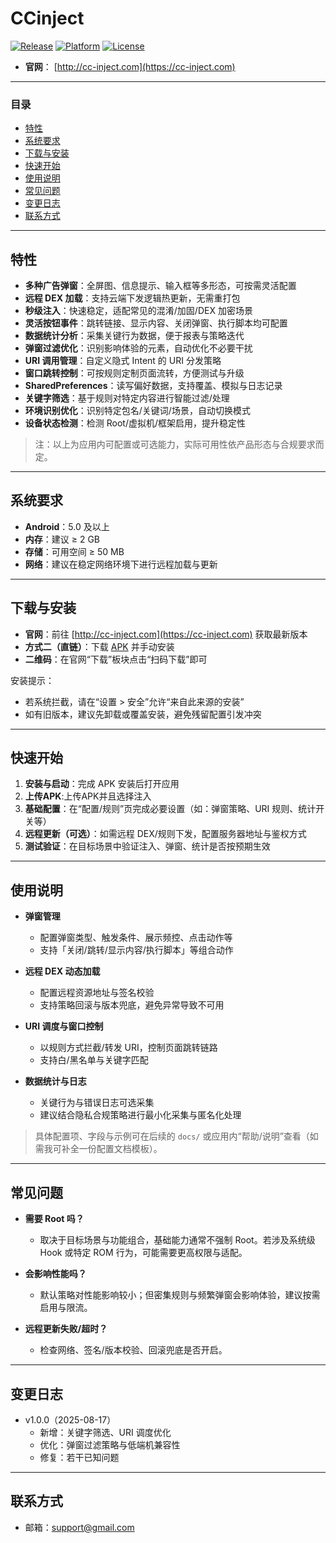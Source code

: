 # CCinject
[![Release](https://img.shields.io/badge/release-v1.2.0-5b8cff)](./releases)
[![Platform](https://img.shields.io/badge/platform-Android-22d3ee)](#系统要求)
[![License](https://img.shields.io/badge/license-TBD-informational)](#许可证)

- **官网**： [http://cc-inject.com](https://cc-inject.com)  


---

### 目录
- [特性](#特性)
- [系统要求](#系统要求)
- [下载与安装](#下载与安装)
- [快速开始](#快速开始)
- [使用说明](#使用说明)
- [常见问题](#常见问题)
- [变更日志](#变更日志)
- [联系方式](#联系方式)

---

## 特性

- **多种广告弹窗**：全屏图、信息提示、输入框等多形态，可按需灵活配置
- **远程 DEX 加载**：支持云端下发逻辑热更新，无需重打包
- **秒级注入**：快速稳定，适配常见的混淆/加固/DEX 加密场景
- **灵活按钮事件**：跳转链接、显示内容、关闭弹窗、执行脚本均可配置
- **数据统计分析**：采集关键行为数据，便于报表与策略迭代
- **弹窗过滤优化**：识别影响体验的元素，自动优化不必要干扰
- **URI 调用管理**：自定义隐式 Intent 的 URI 分发策略
- **窗口跳转控制**：可按规则定制页面流转，方便测试与升级
- **SharedPreferences**：读写偏好数据，支持覆盖、模拟与日志记录
- **关键字筛选**：基于规则对特定内容进行智能过滤/处理
- **环境识别优化**：识别特定包名/关键词/场景，自动切换模式
- **设备状态检测**：检测 Root/虚拟机/框架启用，提升稳定性

> 注：以上为应用内可配置或可选能力，实际可用性依产品形态与合规要求而定。

---

## 系统要求

- **Android**：5.0 及以上
- **内存**：建议 ≥ 2 GB
- **存储**：可用空间 ≥ 50 MB
- **网络**：建议在稳定网络环境下进行远程加载与更新

---

## 下载与安装

- **官网**：前往 [http://cc-inject.com](https://cc-inject.com) 获取最新版本
- **方式二（直链）**：下载 [APK](https://your-cdn.example.com/cc-inject.apk) 并手动安装
- **二维码**：在官网“下载”板块点击“扫码下载”即可

安装提示：
- 若系统拦截，请在“设置 > 安全”允许“来自此来源的安装”
- 如有旧版本，建议先卸载或覆盖安装，避免残留配置引发冲突

---

## 快速开始

1. **安装与启动**：完成 APK 安装后打开应用
2. **上传APK**:上传APK并且选择注入
3. **基础配置**：在“配置/规则”页完成必要设置（如：弹窗策略、URI 规则、统计开关等）
4. **远程更新（可选）**：如需远程 DEX/规则下发，配置服务器地址与鉴权方式
5. **测试验证**：在目标场景中验证注入、弹窗、统计是否按预期生效

---

## 使用说明

- **弹窗管理**  
  - 配置弹窗类型、触发条件、展示频控、点击动作等  
  - 支持「关闭/跳转/显示内容/执行脚本」等组合动作

- **远程 DEX 动态加载**  
  - 配置远程资源地址与签名校验  
  - 支持策略回滚与版本兜底，避免异常导致不可用

- **URI 调度与窗口控制**  
  - 以规则方式拦截/转发 URI，控制页面跳转链路  
  - 支持白/黑名单与关键字匹配

- **数据统计与日志**  
  - 关键行为与错误日志可选采集  
  - 建议结合隐私合规策略进行最小化采集与匿名化处理

> 具体配置项、字段与示例可在后续的 `docs/` 或应用内“帮助/说明”查看（如需我可补全一份配置文档模板）。

---

## 常见问题

- **需要 Root 吗？**  
  - 取决于目标场景与功能组合，基础能力通常不强制 Root。若涉及系统级 Hook 或特定 ROM 行为，可能需要更高权限与适配。

- **会影响性能吗？**  
  - 默认策略对性能影响较小；但密集规则与频繁弹窗会影响体验，建议按需启用与限流。

- **远程更新失败/超时？**  
  - 检查网络、签名/版本校验、回滚兜底是否开启。

---

## 变更日志

- v1.0.0（2025-08-17）
  - 新增：关键字筛选、URI 调度优化
  - 优化：弹窗过滤策略与低端机兼容性
  - 修复：若干已知问题

---


## 联系方式

- 邮箱：support@gmail.com
